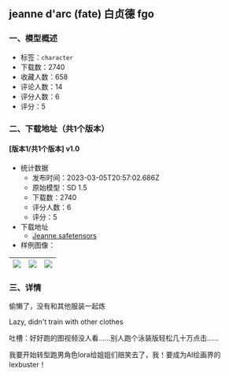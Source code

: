 ## jeanne d'arc (fate) 白贞德 fgo
### 一、模型概述

- 标签：`character`
- 下载数：2740
- 收藏人数：658
- 评论人数：14
- 评分人数：6
- 评分：5

### 二、下载地址（共1个版本）

#### [版本1/共1个版本] v1.0

- 统计数据
  - 发布时间：2023-03-05T20:57:02.686Z
  - 原始模型：SD 1.5
  - 下载数：2740
  - 评分人数：6
  - 评分：5
- 下载地址
  - [Jeanne.safetensors](https://civitai.com/api/download/models/14391)
- 样例图像：

| <img src="https://image.civitai.com/xG1nkqKTMzGDvpLrqFT7WA/76b74baf-f42c-4682-f2c3-69dc9820bd00/width=450/140289.jpeg" /> | <img src="https://image.civitai.com/xG1nkqKTMzGDvpLrqFT7WA/6d9313b3-4545-46de-7053-a1a37ab37b00/width=450/140290.jpeg" /> | <img src="https://image.civitai.com/xG1nkqKTMzGDvpLrqFT7WA/a49c430f-b993-470e-836e-5414934d6300/width=450/199781.jpeg" /> |
| ---- | ---- | ---- |


### 三、详情
<p>偷懒了，没有和其他服装一起炼</p><p>Lazy, didn't train with other clothes</p><p></p><p></p><p>吐槽：好好跑的图视频没人看……别人跑个泳装版轻松几十万点击……</p><p>我要开始转型跑男角色lora给姐姐们赔笑去了，我！要成为AI绘画界的lexbuster！</p>